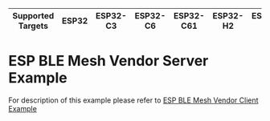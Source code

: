 | Supported Targets | ESP32 | ESP32-C3 | ESP32-C6 | ESP32-C61 | ESP32-H2 | ESP32-S3 |
| ----------------- | ----- | -------- | -------- | --------- | -------- | -------- |

ESP BLE Mesh Vendor Server Example
==================================

For description of this example please refer to [ESP BLE Mesh Vendor Client Example](../vendor_client/README.md)
